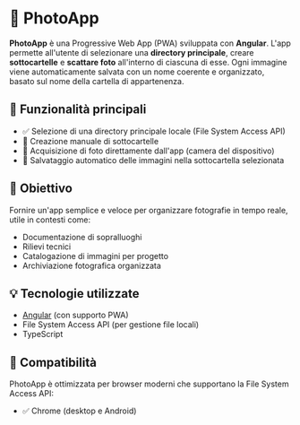 # 📸 PhotoApp

**PhotoApp** è una Progressive Web App (PWA) sviluppata con **Angular**.
L'app permette all'utente di selezionare una **directory principale**, creare **sottocartelle** e **scattare foto** all'interno di ciascuna di esse. Ogni immagine viene automaticamente salvata con un nome coerente e organizzato, basato sul nome della cartella di appartenenza.

## 🧹 Funzionalità principali

* ✅ Selezione di una directory principale locale (File System Access API)
* 📁 Creazione manuale di sottocartelle
* 📸 Acquisizione di foto direttamente dall'app (camera del dispositivo)
* 🔄 Salvataggio automatico delle immagini nella sottocartella selezionata

## 🧠 Obiettivo

Fornire un'app semplice e veloce per organizzare fotografie in tempo reale, utile in contesti come:

* Documentazione di sopralluoghi
* Rilievi tecnici
* Catalogazione di immagini per progetto
* Archiviazione fotografica organizzata

## 💡 Tecnologie utilizzate

* [Angular](https://angular.io/) (con supporto PWA)
* File System Access API (per gestione file locali)
* TypeScript

## 📱 Compatibilità

PhotoApp è ottimizzata per browser moderni che supportano la File System Access API:

* ✅ Chrome (desktop e Android)
